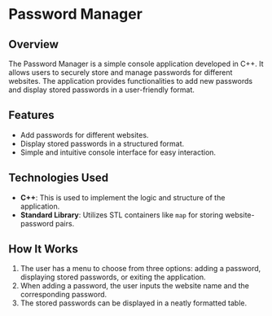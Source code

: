 # Password Manager

## Overview
The Password Manager is a simple console application developed in C++. It allows users to securely store and manage passwords for different websites. The application provides functionalities to add new passwords and display stored passwords in a user-friendly format.

## Features
- Add passwords for different websites.
- Display stored passwords in a structured format.
- Simple and intuitive console interface for easy interaction.

## Technologies Used
- **C++**: This is used to implement the logic and structure of the application.
- **Standard Library**: Utilizes STL containers like `map` for storing website-password pairs.

## How It Works
1. The user has a menu to choose from three options: adding a password, displaying stored passwords, or exiting the application.
2. When adding a password, the user inputs the website name and the corresponding password.
3. The stored passwords can be displayed in a neatly formatted table.

